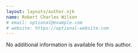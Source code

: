 ```yaml
---
layout: layouts/author.njk
name: Robert Charles Wilson
# email: optional@example.com
# website: https://optional-website.com
---
```

No additional information is available for this author.
